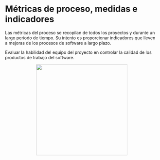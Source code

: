 # Métricas de proceso, medidas e indicadores

Las métricas del proceso se recopilan de todos los proyectos y durante un largo período de tiempo. Su intento es proporcionar indicadores que lleven a mejoras de los procesos de software a largo plazo. </br>

Evaluar la habilidad del equipo del proyecto en controlar la calidad de los productos de trabajo del software. </br>

<p align="center">
<img
    src="https://www.proactivanet.com/blog/wp-content/uploads/2016/07/Las-metricas-de-ITSCM.jpg"
    width="300px"
/>
 </p>
